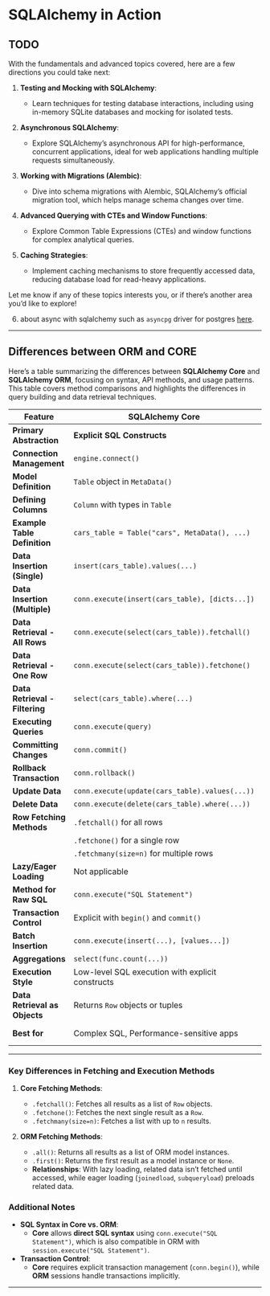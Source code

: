 # SQLAlchemy in Action

## TODO

With the fundamentals and advanced topics covered, here are a few directions you could take next:

1. **Testing and Mocking with SQLAlchemy**:

   - Learn techniques for testing database interactions, including using in-memory SQLite databases and mocking for isolated tests.

2. **Asynchronous SQLAlchemy**:

   - Explore SQLAlchemy’s asynchronous API for high-performance, concurrent applications, ideal for web applications handling multiple requests simultaneously.

3. **Working with Migrations (Alembic)**:

   - Dive into schema migrations with Alembic, SQLAlchemy’s official migration tool, which helps manage schema changes over time.

4. **Advanced Querying with CTEs and Window Functions**:

   - Explore Common Table Expressions (CTEs) and window functions for complex analytical queries.

5. **Caching Strategies**:
   - Implement caching mechanisms to store frequently accessed data, reducing database load for read-heavy applications.

Let me know if any of these topics interests you, or if there’s another area you’d like to explore!

6. about async with sqlalchemy such as `asyncpg` driver for postgres [here](https://magicstack.github.io/asyncpg/current/usage.html).

---

## Differences between ORM and CORE

Here’s a table summarizing the differences between **SQLAlchemy Core** and **SQLAlchemy ORM**, focusing on syntax, API methods, and usage patterns. This table covers method comparisons and highlights the differences in query building and data retrieval techniques.

| Feature                        | SQLAlchemy Core                                  | SQLAlchemy ORM                                   |
| ------------------------------ | ------------------------------------------------ | ------------------------------------------------ |
| **Primary Abstraction**        | **Explicit SQL Constructs**                      | **Object-Relational Mapping**                    |
| **Connection Management**      | `engine.connect()`                               | `Session()` with `sessionmaker()`                |
| **Model Definition**           | `Table` object in `MetaData()`                   | Python classes inheriting from `Base`            |
| **Defining Columns**           | `Column` with types in `Table`                   | `Column` in class definition                     |
| **Example Table Definition**   | `cars_table = Table("cars", MetaData(), ...)`    | `class Car(Base): __tablename__ = "cars"`        |
| **Data Insertion (Single)**    | `insert(cars_table).values(...)`                 | `session.add(new_car)`                           |
| **Data Insertion (Multiple)**  | `conn.execute(insert(cars_table), [dicts...])`   | `session.add_all([objects...])`                  |
| **Data Retrieval - All Rows**  | `conn.execute(select(cars_table)).fetchall()`    | `session.query(Car).all()`                       |
| **Data Retrieval - One Row**   | `conn.execute(select(cars_table)).fetchone()`    | `session.query(Car).first()`                     |
| **Data Retrieval - Filtering** | `select(cars_table).where(...)`                  | `session.query(Car).filter(...)`                 |
| **Executing Queries**          | `conn.execute(query)`                            | Implicit with `session.query()`                  |
| **Committing Changes**         | `conn.commit()`                                  | `session.commit()`                               |
| **Rollback Transaction**       | `conn.rollback()`                                | `session.rollback()`                             |
| **Update Data**                | `conn.execute(update(cars_table).values(...))`   | `session.query(Car).filter(...).update(...)`     |
| **Delete Data**                | `conn.execute(delete(cars_table).where(...))`    | `session.query(Car).filter(...).delete()`        |
| **Row Fetching Methods**       | `.fetchall()` for all rows                       | `.all()` for all results                         |
|                                | `.fetchone()` for a single row                   | `.first()` for the first result                  |
|                                | `.fetchmany(size=n)` for multiple rows           | N/A                                              |
| **Lazy/Eager Loading**         | Not applicable                                   | `joinedload`, `subqueryload` in relationships    |
| **Method for Raw SQL**         | `conn.execute("SQL Statement")`                  | `session.execute("SQL Statement")`               |
| **Transaction Control**        | Explicit with `begin()` and `commit()`           | Implicitly managed by `Session()`                |
| **Batch Insertion**            | `conn.execute(insert(...), [values...])`         | `session.bulk_insert_mappings()`                 |
| **Aggregations**               | `select(func.count(...))`                        | `session.query(func.count(...))`                 |
| **Execution Style**            | Low-level SQL execution with explicit constructs | High-level, Pythonic ORM with object handling    |
| **Data Retrieval as Objects**  | Returns `Row` objects or tuples                  | Returns ORM model objects (`Car` instances)      |
| **Best for**                   | Complex SQL, Performance-sensitive apps          | Object-Oriented Data Manipulation, Relationships |

---

### Key Differences in Fetching and Execution Methods

1. **Core Fetching Methods**:

   - `.fetchall()`: Fetches all results as a list of `Row` objects.
   - `.fetchone()`: Fetches the next single result as a `Row`.
   - `.fetchmany(size=n)`: Fetches a list with up to `n` results.

2. **ORM Fetching Methods**:
   - `.all()`: Returns all results as a list of ORM model instances.
   - `.first()`: Returns the first result as a model instance or `None`.
   - **Relationships**: With lazy loading, related data isn’t fetched until accessed, while eager loading (`joinedload`, `subqueryload`) preloads related data.

### Additional Notes

- **SQL Syntax in Core vs. ORM**:
  - **Core** allows **direct SQL syntax** using `conn.execute("SQL Statement")`, which is also compatible in ORM with `session.execute("SQL Statement")`.
- **Transaction Control**:
  - **Core** requires explicit transaction management (`conn.begin()`), while **ORM** sessions handle transactions implicitly.

---
